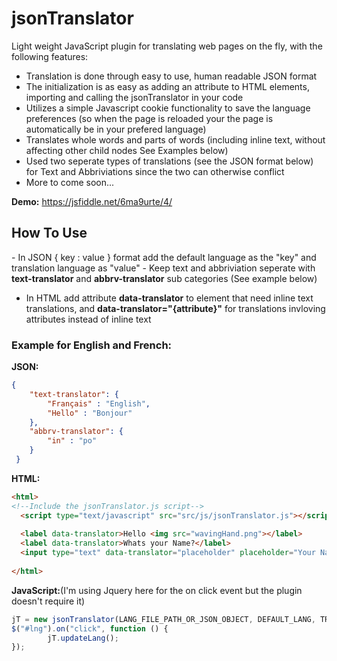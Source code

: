 # jsonTranslator
Light weight JavaScript plugin for translating web pages on the fly, with the following features:

- Translation is done through easy to use, human readable JSON format
- The initialization is as easy as adding an attribute to HTML elements, importing and calling the jsonTranslator in your code
- Utilizes a simple Javascript cookie functionality to save the language preferences (so when the page is reloaded your the page is automatically be in your prefered language)
- Translates whole words and parts of words (including inline text, without affecting other child nodes See Examples below)
- Used two seperate types of translations (see the JSON format below) for Text and Abbriviations since the two can otherwise conflict
- More to come soon...

<strong>Demo:</strong> https://jsfiddle.net/6ma9urte/4/

<h2>How To Use</h2>
- In JSON  { key : value } format add the default language as the "key" and translation language as "value"
- Keep text and abbriviation seperate with <b>text-translator</b> and <b>abbrv-translator</b> sub categories (See example below)

- In HTML add attribute <b>data-translator</b> to element that need inline text translations, and <b>data-translator="{attribute}"</b> for translations
invloving attributes instead of inline text

<h3>Example for English and French:</h3>

<b>JSON:</b>
```json
{
 	"text-translator": {
 		"Français" : "English",
 		"Hello" : "Bonjour"
 	},
 	"abbrv-translator": {
 		"in" : "po"
 	}
 }
```
<b>HTML:</b>
```html
<html>
<!--Include the jsonTranslator.js script-->
  <script type="text/javascript" src="src/js/jsonTranslator.js"></script>
  
  <label data-translator>Hello <img src="wavingHand.png"></label>
  <label data-translator>Whats your Name?</label>
  <input type="text" data-translator="placeholder" placeholder="Your Name">
  
</html>
```

<b>JavaScript:</b>(I'm using Jquery here for the on click event but the plugin doesn't require it)

```javascript
jT = new jsonTranslator(LANG_FILE_PATH_OR_JSON_OBJECT, DEFAULT_LANG, TRANS_LANG);
$("#lng").on("click", function () {
		jT.updateLang();
});
```

 
